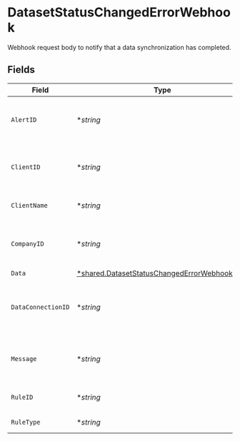 # DatasetStatusChangedErrorWebhook

Webhook request body to notify that a data synchronization has completed.


## Fields

| Field                                                                                                              | Type                                                                                                               | Required                                                                                                           | Description                                                                                                        | Example                                                                                                            |
| ------------------------------------------------------------------------------------------------------------------ | ------------------------------------------------------------------------------------------------------------------ | ------------------------------------------------------------------------------------------------------------------ | ------------------------------------------------------------------------------------------------------------------ | ------------------------------------------------------------------------------------------------------------------ |
| `AlertID`                                                                                                          | **string*                                                                                                          | :heavy_minus_sign:                                                                                                 | Unique identifier of the webhook event.                                                                            |                                                                                                                    |
| `ClientID`                                                                                                         | **string*                                                                                                          | :heavy_minus_sign:                                                                                                 | Unique identifier for your client in Codat.                                                                        |                                                                                                                    |
| `ClientName`                                                                                                       | **string*                                                                                                          | :heavy_minus_sign:                                                                                                 | Name of your client in Codat.                                                                                      |                                                                                                                    |
| `CompanyID`                                                                                                        | **string*                                                                                                          | :heavy_minus_sign:                                                                                                 | Unique identifier for your SMB in Codat.                                                                           | 8a210b68-6988-11ed-a1eb-0242ac120002                                                                               |
| `Data`                                                                                                             | [*shared.DatasetStatusChangedErrorWebhookData](../../../pkg/models/shared/datasetstatuschangederrorwebhookdata.md) | :heavy_minus_sign:                                                                                                 | N/A                                                                                                                |                                                                                                                    |
| `DataConnectionID`                                                                                                 | **string*                                                                                                          | :heavy_minus_sign:                                                                                                 | Unique identifier for a company's data connection.                                                                 | 2e9d2c44-f675-40ba-8049-353bfcb5e171                                                                               |
| `Message`                                                                                                          | **string*                                                                                                          | :heavy_minus_sign:                                                                                                 | A human readable message about the webhook.                                                                        |                                                                                                                    |
| `RuleID`                                                                                                           | **string*                                                                                                          | :heavy_minus_sign:                                                                                                 | Unique identifier for the rule.                                                                                    |                                                                                                                    |
| `RuleType`                                                                                                         | **string*                                                                                                          | :heavy_minus_sign:                                                                                                 | The type of rule.                                                                                                  |                                                                                                                    |